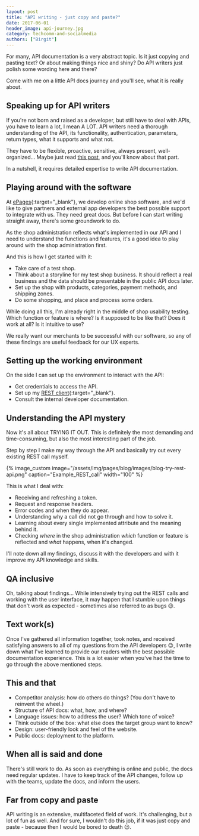 ```yaml
---
layout: post
title: "API writing - just copy and paste?"
date: 2017-06-01
header_image: api-journey.jpg
category: techcomm-and-socialmedia
authors: ["Birgit"]
---
```


For many, API documentation is a very abstract topic.
Is it just copying and pasting text?
Or about making things nice and shiny?
Do API writers just polish some wording here and there?

Come with me on a little API docs journey and you'll see, what it is really about.

## Speaking up for API writers

If you're not born and raised as a developer, but still have to deal with APIs, you have to learn a lot, I mean A LOT.
API writers need a thorough understanding of the API, its functionality, authentication, parameters, return types, what it supports and what not.

They have to be flexible, proactive, sensitive, always present, well-organized...
Maybe just read [this post](/blog/methods-and-tools/what-its-like-to-be-an-agile-technical-writer/), and you'll know about that part.

In a nutshell, it requires detailed expertise to write API documentation.

## Playing around with the software

At [ePages](https://www.epages.com/en/){:target="_blank"}, we develop online shop software, and we'd like to give partners and external app developers the best possible support to integrate with us.
They need great docs.
But before I can start writing straight away, there's some groundwork to do.

As the shop administration reflects what's implemented in our API and I need to understand the functions and features, it's a good idea to play around with the shop administration first.

And this is how I get started with it:

* Take care of a test shop.
* Think about a storyline for my test shop business.
It should reflect a real business and the data should be presentable in the public API docs later.
* Set up the shop with products, categories, payment methods, and shipping zones.
* Do some shopping, and place and process some orders.

While doing all this, I'm already right in the middle of shop usability testing.
Which function or feature is where?
Is it supposed to be like that?
Does it work at all?
Is it intuitive to use?

We really want our merchants to be successful with our software, so any of these findings are useful feedback for our UX experts.

## Setting up the working environment

On the side I can set up the environment to interact with the API:

* Get credentials to access the API.
* Set up my [REST client](https://paw.cloud/){:target="_blank"}.
* Consult the internal developer documentation.

## Understanding the API mystery

Now it's all about TRYING IT OUT.
This is definitely the most demanding and time-consuming, but also the most interesting part of the job.

Step by step I make my way through the API and basically try out every existing REST call myself.

{% image_custom image="/assets/img/pages/blog/images/blog-try-rest-api.png" caption="Example_REST_call" width="100" %}

This is what I deal with:

* Receiving and refreshing a token.
* Request and response headers.
* Error codes and when they do appear.
* Understanding why a call did not go through and how to solve it.
* Learning about every single implemented attribute and the meaning behind it.
* Checking *where* in the shop administration *which* function or feature is reflected and *what* happens, when it's changed.

I'll note down all my findings, discuss it with the developers and with it improve my API knowledge and skills.

## QA inclusive

Oh, talking about findings...
While intensively trying out the REST calls and working with the user interface, it may happen that I stumble upon things that don't work as expected - sometimes also referred to as bugs 😉.

## Text work(s)

Once I've gathered all information together, took notes, and received satisfying answers to all of my questions from the API developers 😉, I write down what I've learned to provide our readers with the best possible documentation experience.
This is a lot easier when you've had the time to go through the above mentioned steps.

## This and that

* Competitor analysis: how do others do things?
(You don't have to reinvent the wheel.)
* Structure of API docs: what, how, and where?
* Language issues: how to address the user?
Which tone of voice?
* Think outside of the box: what else does the target group want to know?
* Design: user-friendly look and feel of the website.
* Public docs: deployment to the platform.

## When all is said and done

There's still work to do.
As soon as everything is online and public, the docs need regular updates.
I have to keep track of the API changes, follow up with the teams, update the docs, and inform the users.

## Far from copy and paste

API writing is an extensive, multifaceted field of work.
It's challenging, but a lot of fun as well.
And for sure, I wouldn't do this job, if it was just copy and paste - because then I would be bored to death 😉.
